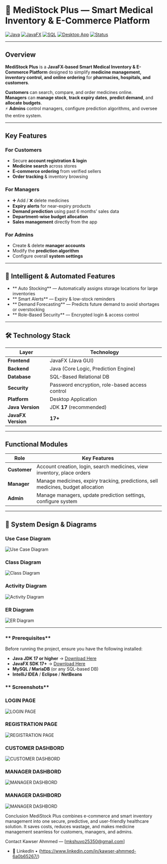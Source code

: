 # 🏥 MediStock Plus — Smart Medical Inventory & E-Commerce Platform

[![Java](https://img.shields.io/badge/Java-FE2020?style=for-the-badge&logo=java&logoColor=white)]()
[![JavaFX](https://img.shields.io/badge/JavaFX-17-0078D7?style=for-the-badge&logo=java&logoColor=white)]()
[![SQL](https://img.shields.io/badge/Database-SQL-blue?style=for-the-badge&logo=databricks&logoColor=white)]()
[![Desktop App](https://img.shields.io/badge/Platform-Desktop%20App-28a745?style=for-the-badge)]()
[![Status](https://img.shields.io/badge/Status-Completed-success?style=for-the-badge)]()

---

##  Overview
**MediStock Plus** is a **JavaFX-based Smart Medical Inventory & E-Commerce Platform** designed to simplify **medicine management, inventory control, and online ordering** for **pharmacies, hospitals, and customers**.  

**Customers** can search, compare, and order medicines online.  
 **Managers** can **manage stock**, **track expiry dates**, **predict demand**, and **allocate budgets**.  
⚡ **Admins** control managers, configure prediction algorithms, and oversee the entire system.

---

##  Key Features

###  **For Customers**
-  Secure **account registration & login**
-  **Medicine search** across stores
-  **E-commerce ordering** from verified sellers
-  **Order tracking** & inventory browsing

###  **For Managers**
- ➕ Add / ❌ delete medicines  
-  **Expiry alerts** for near-expiry products  
-  **Demand prediction** using past 6 months’ sales data  
-  **Department-wise budget allocation**  
-  **Sales management** directly from the app  

###  **For Admins**
-  Create & delete **manager accounts**
-  Modify the **prediction algorithm**
-  Configure overall **system settings**

---

## 🤖 Intelligent & Automated Features
- ** Auto Stocking** — Automatically assigns storage locations for large inventories  
- ** Smart Alerts** — Expiry & low-stock reminders  
- ** Demand Forecasting** — Predicts future demand to avoid shortages or overstocking  
- ** Role-Based Security** — Encrypted login & access control  

---

## 🛠 Technology Stack

| **Layer**        | **Technology**     |
|-------------------|---------------------|
| **Frontend**      | JavaFX (Java GUI)   |
| **Backend**       | Java (Core Logic, Prediction Engine) |
| **Database**      | SQL-Based Relational DB |
| **Security**      | Password encryption, role-based access control |
| **Platform**      | Desktop Application |
| **Java Version**  | JDK **17** (recommended) |
| **JavaFX Version**| **17+** |

---

##  Functional Modules

| **Role**      | **Key Features** |
|--------------|-------------------|
| **Customer** | Account creation, login, search medicines, view inventory, place orders |
| **Manager**  | Manage medicines, expiry tracking, predictions, sell medicines, budget allocation |
| **Admin**    | Manage managers, update prediction settings, configure system |

---

## 🧩 System Design & Diagrams

### **Use Case Diagram**
![Use Case Diagram](docs/use_case_diagram.png)

### **Class Diagram**
![Class Diagram](docs/class_diagram.png)

### **Activity Diagram**
![Activity Diagram](docs/activity_diagram.png)

### **ER Diagram**
![ER Diagram](docs/er_diagram.png)

---


### ** Prerequisites**
Before running the project, ensure you have the following installed:
- **Java JDK 17 or higher** → [Download Here](https://jdk.java.net/17/)
- **JavaFX SDK 17+** → [Download Here](https://gluonhq.com/products/javafx/)
- **MySQL / MariaDB** (or any SQL-based DB)
- **IntelliJ IDEA** / **Eclipse** / **NetBeans**

### ** Screenshots**
### **LOGIN PAGE**
![LOGIN PAGE](screenshots/login.png)
### **REGISTRATION PAGE**
![REGISTRATION PAGE](screenshots/registration.png)
### **CUSTOMER DASHBORD**
![CUSTOMER DASHBORD](screenshots/customer.png)
### **MANAGER DASHBORD**
![MANAGER DASHBORD](screenshots/admin.png)
### **MANAGER DASHBORD**
![MANAGER DASHBORD](screenshots/manger.png)

Conclusion
MediStock Plus combines e-commerce and smart inventory management into one secure, predictive, and user-friendly healthcare solution.
It saves costs, reduces wastage, and makes medicine management seamless for customers, managers, and admins.

 Contact
 Kawser Ahmmed — [mkshuvo25350@gmail.com]
- 🔗 LinkedIn • (https://www.linkedin.com/in/kawser-ahmmed-6a0b65267/)




